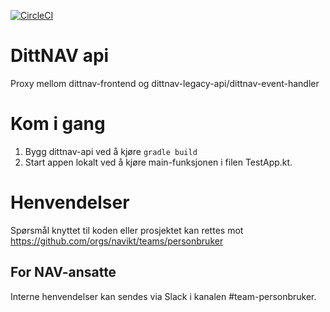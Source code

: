 [![CircleCI](https://circleci.com/gh/navikt/dittnav-api.svg?style=svg&circle-token=999f4ceaae1ed22eb2272f9b6a4c5d6b9892d119)](https://circleci.com/gh/navikt/dittnav-api)

# DittNAV api

Proxy mellom dittnav-frontend og dittnav-legacy-api/dittnav-event-handler

# Kom i gang
1. Bygg dittnav-api ved å kjøre `gradle build`
2. Start appen lokalt ved å kjøre main-funksjonen i filen TestApp.kt.

# Henvendelser

Spørsmål knyttet til koden eller prosjektet kan rettes mot https://github.com/orgs/navikt/teams/personbruker

## For NAV-ansatte

Interne henvendelser kan sendes via Slack i kanalen #team-personbruker.
